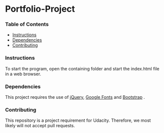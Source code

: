 # Portfolio-Project

### Table of Contents

* [Instructions](#instructions)
* [Dependencies](#dependencies)
* [Contributing](#contributing)

### Instructions
To start the program, open the containing folder and start the index.html file in a web browser.

### Dependencies
This project requires the use of [jQuery](http://www.jquery.com), [Google Fonts](https://developers.google.com/fonts) and [Bootstrap](https://getbootstrap.com/) . 

### Contributing
This repository is a project requirement for Udacity. Therefore, we most likely will not accept pull requests.
